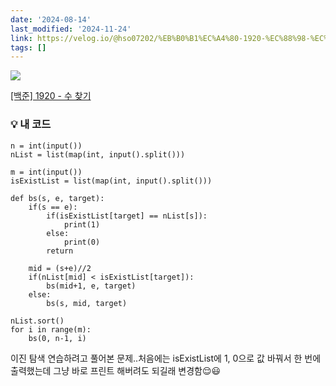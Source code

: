 ```yaml
---
date: '2024-08-14'
last_modified: '2024-11-24'
link: https://velog.io/@hso07202/%EB%B0%B1%EC%A4%80-1920-%EC%88%98-%EC%B0%BE%EA%B8%B0
tags: []
---
```


![](https://velog.velcdn.com/images/hso07202/post/1f29dd79-084b-432e-bc8c-388b39603902/image.png)

[[백준] 1920 - 수 찾기](https://www.acmicpc.net/problem/1920)

### 💡 내 코드
    
    
    n = int(input())
    nList = list(map(int, input().split()))
    
    m = int(input())
    isExistList = list(map(int, input().split()))
    
    def bs(s, e, target):
        if(s == e):
            if(isExistList[target] == nList[s]):
                print(1)
            else:
                print(0)
            return
    
        mid = (s+e)//2
        if(nList[mid] < isExistList[target]):
            bs(mid+1, e, target)
        else:
            bs(s, mid, target)
    
    nList.sort()
    for i in range(m):
        bs(0, n-1, i)

이진 탐색 연습하려고 풀어본 문제..처음에는 isExistList에 1, 0으로 값 바꿔서 한 번에 출력했는데 그냥 바로 프린트 해버려도 되길래 변경함😌😃